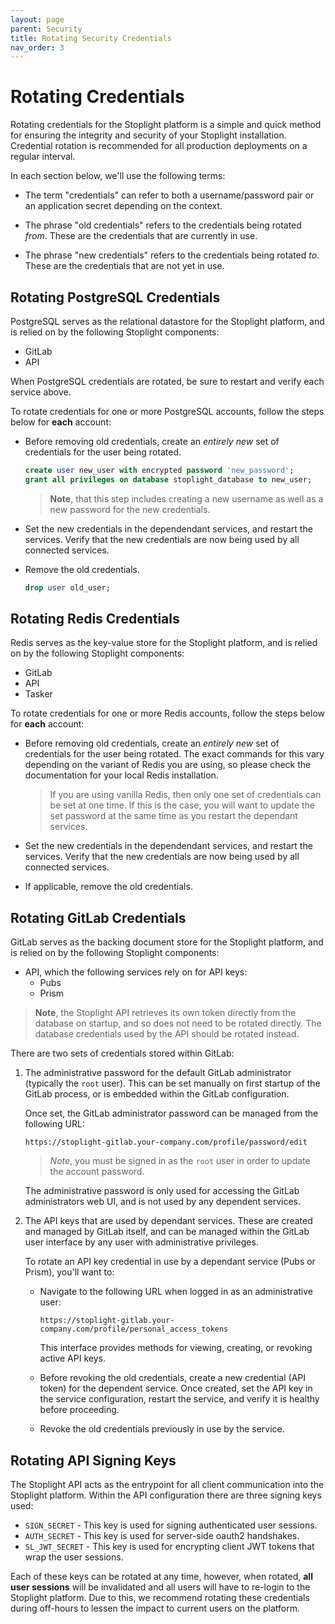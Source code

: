 ```yaml
---
layout: page
parent: Security
title: Rotating Security Credentials
nav_order: 3
---
```


# Rotating Credentials

Rotating credentials for the Stoplight platform is a simple and quick method for
ensuring the integrity and security of your Stoplight installation. Credential
rotation is recommended for all production deployments on a regular interval.

In each section below, we'll use the following terms:

- The term "credentials" can refer to both a username/password pair or an
  application secret depending on the context.

- The phrase "old credentials" refers to the credentials being rotated _from_.
  These are the credentials that are currently in use.

- The phrase "new credentials" refers to the credentials being rotated _to_.
  These are the credentials that are not yet in use.

## Rotating PostgreSQL Credentials

PostgreSQL serves as the relational datastore for the Stoplight platform, and is relied on by the following Stoplight components:

- GitLab
- API

When PostgreSQL credentials are rotated, be sure to restart and verify each
service above.

To rotate credentials for one or more PostgreSQL accounts, follow the steps
below for **each** account:

- Before removing old credentials, create an _entirely new_ set of
  credentials for the user being rotated.

  ```sql
  create user new_user with encrypted password 'new_password';
  grant all privileges on database stoplight_database to new_user;
  ```

  > **Note**, that this step includes creating a new username as well as a new
  > password for the new credentials.

- Set the new credentials in the dependendant services, and restart the services. Verify that the new credentials are now being used by all connected services.

- Remove the old credentials.

  ```sql
  drop user old_user;
  ```

## Rotating Redis Credentials

Redis serves as the key-value store for the Stoplight platform, and is relied on by the following Stoplight components:

- GitLab
- API
- Tasker

To rotate credentials for one or more Redis accounts, follow the steps below for
**each** account:

- Before removing old credentials, create an _entirely new_ set of credentials
  for the user being rotated. The exact commands for this vary depending on the
  variant of Redis you are using, so please check the documentation for your
  local Redis installation.

  > If you are using vanilla Redis, then only one set of credentials can be set
  > at one time. If this is the case, you will want to update the set password
  > at the same time as you restart the dependant services.

- Set the new credentials in the dependendant services, and restart the services. Verify that the new credentials are now being used by all connected services.

- If applicable, remove the old credentials.

## Rotating GitLab Credentials

GitLab serves as the backing document store for the Stoplight platform, and is relied on by the following Stoplight components:

- API, which the following services rely on for API keys:
  - Pubs
  - Prism

> **Note**, the Stoplight API retrieves its own token directly from the database
> on startup, and so does not need to be rotated directly. The database
> credentials used by the API should be rotated instead.

There are two sets of credentials stored within GitLab:

1. The administrative password for the default GitLab administrator (typically
   the `root` user). This can be set manually on first startup of the GitLab
   process, or is embedded within the GitLab configuration.

   Once set, the GitLab administrator password can be managed from the following
   URL:

   `https://stoplight-gitlab.your-company.com/profile/password/edit`

   > _Note_, you must be signed in as the `root` user in order to update the
   > account password.

   The administrative password is only used for accessing the GitLab
   administrators web UI, and is not used by any dependent services.

2. The API keys that are used by dependant services. These are created and
   managed by GitLab itself, and can be managed within the GitLab user interface
   by any user with administrative privileges.

   To rotate an API key credential in use by a dependant service (Pubs or
   Prism), you'll want to:

   - Navigate to the following URL when logged in as an administrative user:

     `https://stoplight-gitlab.your-company.com/profile/personal_access_tokens`

     This interface provides methods for viewing, creating, or revoking active API keys.

   - Before revoking the old credentials, create a new credential (API token)
     for the dependent service. Once created, set the API key in the service
     configuration, restart the service, and verify it is healthy before
     proceeding.

   - Revoke the old credentials previously in use by the service.

## Rotating API Signing Keys

The Stoplight API acts as the entrypoint for all client communication into the Stoplight platform. Within the API configuration there are three signing keys used:

- `SIGN_SECRET` - This key is used for signing authenticated user sessions.
- `AUTH_SECRET` - This key is used for server-side oauth2 handshakes.
- `SL_JWT_SECRET` - This key is used for encrypting client JWT tokens that wrap the user sessions.

Each of these keys can be rotated at any time, however, when rotated, **all user
sessions** will be invalidated and all users will have to re-login to the
Stoplight platform. Due to this, we recommend rotating these credentials during
off-hours to lessen the impact to current users on the platform.
